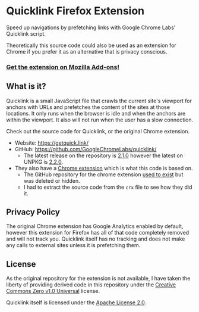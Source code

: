# Quicklink Firefox Extension

Speed up navigations by prefetching links with Google Chrome Labs' Quicklink script.

Theoretically this source code could also be used as an extension for Chrome if you prefer it as an alternative that is privacy conscious.

### [Get the extension on Mozilla Add-ons!][100]

## What is it?

Quicklink is a small JavaScript file that crawls the current site's viewport for anchors with URLs and prefetches the content of the sites at those locations.
It only runs when the browser is idle and when the anchors are within the viewport. It also will not run when the user has a slow connection.

Check out the source code for Quicklink, or the original Chrome extension.

- Website: https://getquick.link/
- GitHub: https://github.com/GoogleChromeLabs/quicklink/
  - The latest release on the repository is [2.1.0][1001] however the latest on UNPKG is [2.2.0][1002].
- They also have a [Chrome extension][1003] which is what this code is based on.
  - The GitHub repository for the chrome extension [used to exist][1004] but was deleted or hidden.
  - I had to extract the source code from the `crx` file to see how they did it.

## Privacy Policy

The original Chrome extension has Google Analytics enabled by default, however this extension for Firefox has all of that code completely removed and will not track you.
Quicklink itself has no tracking and does not make any calls to external sites unless it is prefetching them.

## License

As the original repository for the extension is not available, I have taken the liberty of providing derived code in this repository under the [Creative Commons Zero v1.0 Universal][101] license.

Quicklink itself is licensed under the [Apache License 2.0][102].

[100]: https://addons.mozilla.org/en-US/firefox/addon/quicklink/
[101]: https://github.com/spikespaz/firefox-quicklink/blob/main/LICENSE
[102]: https://github.com/GoogleChromeLabs/quicklink/blob/master/LICENSE
[1001]: https://github.com/GoogleChromeLabs/quicklink/releases/tag/2.1.0
[1002]: https://unpkg.com/quicklink@2.2.0/dist/quicklink.umd.js
[1003]: https://chrome.google.com/webstore/detail/quicklink-chrome-extensio/epmplkdcjhgigmnjmjibilpmekhgkbeg
[1004]: https://github.com/demianrenzulli/quicklink-chrome-extension
  
